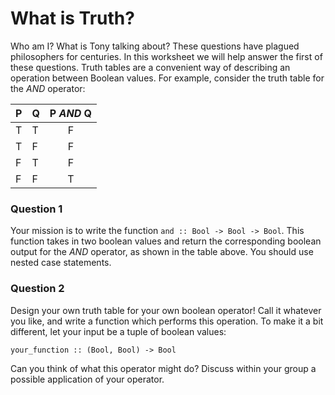 # What is Truth?
Who am I? What is Tony talking about? These questions have plagued philosophers for centuries. In this worksheet we will help answer the first of these questions.
Truth tables are a convenient way of describing an operation between Boolean values. For example, consider the truth table for the _AND_ operator:

  P  | Q | P _AND_ Q
  ------ | ------ | :------:
  T  | T | F
  T  | F | F 
  F  | T | F 
  F  | F | T
  
  
### Question 1
Your mission is to write the function 
``and :: Bool -> Bool -> Bool``.
This function takes in two boolean values and return the corresponding boolean output for the _AND_ operator, as shown in the table above. You should use nested case statements.
### Question 2
Design your own truth table for your own boolean operator! Call it whatever you like, and write a function which performs this operation. To make it a bit different, let your input be a tuple of boolean values:

`your_function :: (Bool, Bool) -> Bool`

Can you think of what this operator might do? Discuss within your group a possible application of your operator.
